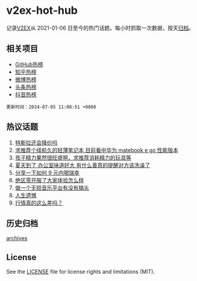 # v2ex-hot-hub

 记录[V2EX](https://www.v2ex.com/)从 2021-01-06 日至今的热门话题。每小时抓取一次数据，按天[归档](archives)。
 
 ## 相关项目

- [GitHub热榜](https://github.com/snaildev/github-hot-hub)
- [知乎热榜](https://github.com/snaildev/zhihu-hot-hub)
- [微博热榜](https://github.com/snaildev/weibo-hot-hub)
- [头条热榜](https://github.com/snaildev/toutiao-hot-hub)
- [抖音热榜](https://github.com/snaildev/douyin-hot-hub)


 `更新时间：2024-07-05 11:08:51 +0800`

## 热议话题

1. [特斯拉还会降价吗](https://www.v2ex.com/t/1054789)
1. [求推荐个续航久的轻薄笔记本 目前看中华为 matebook e go 性能版本](https://www.v2ex.com/t/1054773)
1. [孩子精力果然很旺盛啊，求推荐消耗精力的玩具等](https://www.v2ex.com/t/1054764)
1. [夏天到了 办公室味道好大 有什么善意的提醒对方该洗澡了](https://www.v2ex.com/t/1054800)
1. [分享一下如何 9 元内喝瑞幸](https://www.v2ex.com/t/1054917)
1. [绝区零开服了大家体验怎么样](https://www.v2ex.com/t/1054752)
1. [做一个无损音乐平台有没有搞头](https://www.v2ex.com/t/1054997)
1. [人生遗憾](https://www.v2ex.com/t/1054967)
1. [行情真的这么差吗？](https://www.v2ex.com/t/1054858)

## 历史归档

[archives](archives)

## License

See the [LICENSE](LICENSE) file for license rights and limitations (MIT).
